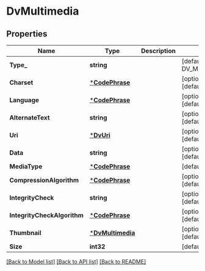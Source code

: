 # DvMultimedia

## Properties
Name | Type | Description | Notes
------------ | ------------- | ------------- | -------------
**Type_** | **string** |  | [default to DV_MULTIMEDIA]
**Charset** | [***CodePhrase**](CodePhrase.md) |  | [optional] [default to null]
**Language** | [***CodePhrase**](CodePhrase.md) |  | [optional] [default to null]
**AlternateText** | **string** |  | [optional] [default to null]
**Uri** | [***DvUri**](DvUri.md) |  | [optional] [default to null]
**Data** | **string** |  | [optional] [default to null]
**MediaType** | [***CodePhrase**](CodePhrase.md) |  | [default to null]
**CompressionAlgorithm** | [***CodePhrase**](CodePhrase.md) |  | [optional] [default to null]
**IntegrityCheck** | **string** |  | [optional] [default to null]
**IntegrityCheckAlgorithm** | [***CodePhrase**](CodePhrase.md) |  | [optional] [default to null]
**Thumbnail** | [***DvMultimedia**](DvMultimedia.md) |  | [optional] [default to null]
**Size** | **int32** |  | [default to null]

[[Back to Model list]](../README.md#documentation-for-models) [[Back to API list]](../README.md#documentation-for-api-endpoints) [[Back to README]](../README.md)

